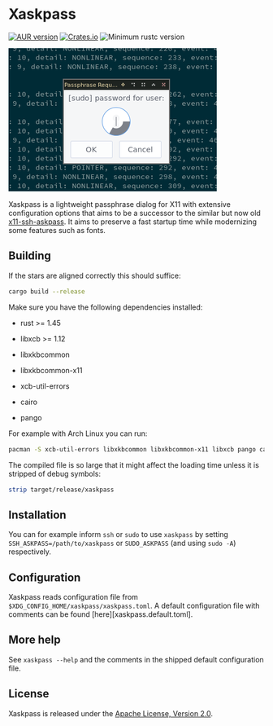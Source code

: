 # Xaskpass
[![AUR version](https://img.shields.io/aur/version/xaskpass)](https://aur.archlinux.org/packages/xaskpass/)
[![Crates.io](https://img.shields.io/crates/v/xaskpass)](https://crates.io/crates/xaskpass)
![Minimum rustc version](https://img.shields.io/badge/rustc-1.45+-lightgray)

![screenshot](./xaskpass1.png)

Xaskpass is a lightweight passphrase dialog for X11 with extensive configuration
options that aims to be a successor to the similar but now old
[x11-ssh-askpass]. It aims to preserve a fast startup time
while modernizing some features such as fonts.

[x11-ssh-askpass]: https://fedora.pkgs.org/32/fedora-x86_64/x11-ssh-askpass-1.2.4.1-30.fc32.x86_64.rpm.html
## Building

If the stars are aligned correctly this should suffice:

```sh
cargo build --release
```

Make sure you have the following dependencies installed:

* rust >= 1.45

* libxcb >= 1.12
* libxkbcommon
* libxkbcommon-x11
* xcb-util-errors
* cairo
* pango

For example with Arch Linux you can run:
```sh
pacman -S xcb-util-errors libxkbcommon libxkbcommon-x11 libxcb pango cairo
```

The compiled file is so large that it might affect the loading time unless it is stripped of
debug symbols:
```sh
strip target/release/xaskpass
```

## Installation
You can for example inform `ssh` or `sudo` to use `xaskpass` by setting
`SSH_ASKPASS=/path/to/xaskpass` or `SUDO_ASKPASS` (and using `sudo -A`) respectively.

## Configuration

Xaskpass reads configuration file from
`$XDG_CONFIG_HOME/xaskpass/xaskpass.toml`.
A default configuration file with comments can be found [here][xaskpass.default.toml].

## More help

See `xaskpass --help` and the comments in the shipped default configuration file.

## License

Xaskpass is released under the [Apache License, Version 2.0](LICENCE).

